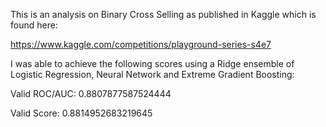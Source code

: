 This is an analysis on Binary Cross Selling as published in Kaggle which is found here:

https://www.kaggle.com/competitions/playground-series-s4e7

I was able to achieve the following scores using a Ridge ensemble of Logistic Regression, Neural Network and Extreme Gradient Boosting:

Valid ROC/AUC:  0.8807877587524444

Valid Score:  0.8814952683219645
